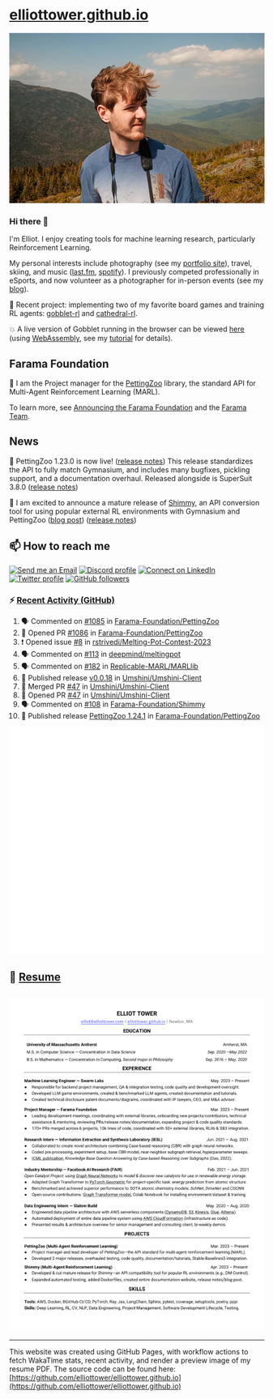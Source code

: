 # [elliottower.github.io](https://github.com/elliottower/elliottower.github.io)

[![A wild Elliot on Mt Washington](https://raw.githubusercontent.com/elliottower/elliottower.github.io/main/src/jpg/DSCF7539-600px.jpg?raw=true)](https://raw.githubusercontent.com/elliottower/elliottower.github.io/main/src/jpg/DSCF7539.jpg?raw=true)

### Hi there 👋

I'm Elliot. I enjoy creating tools for machine learning research, particularly Reinforcement Learning.

My personal interests include photography (see my [portfolio site](https://www.elliottower.com/)), travel, skiing, and music ([last.fm](https://www.last.fm/user/ajsdlfkwer), [spotify](https://open.spotify.com/user/12132818380)). I previously competed professionally in eSports, and now volunteer as a photographer for in-person events (see my [blog](https://www.elliottower.com/stories/?category=events)).

🤖 Recent project: implementing two of my favorite board games and training RL agents: [gobblet-rl](https://github.com/elliottower/gobblet-rl) and [cathedral-rl](https://github.com/elliottower/cathedral-rl). 

💥 A live version of Gobblet running in the browser can be viewed [here](https://elliottower.github.io/gobblet-rl/) (using [WebAssembly](https://webassembly.org/), see my [tutorial](https://github.com/elliottower/gobblet-rl/blob/main/tutorials/WebAssembly/web_assembly.md) for details).

## Farama Foundation

🚀 I am the Project manager for the [PettingZoo](https://github.com/Farama-Foundation/PettingZoo) library, the standard API for Multi-Agent Reinforcement Learning (MARL). 

To learn more, see [Announcing the Farama Foundation](https://farama.org/Announcing-The-Farama-Foundation) and the [Farama Team](https://farama.org/team).

## News

🎉 PettingZoo 1.23.0 is now live! ([release notes](https://github.com/Farama-Foundation/PettingZoo/releases/tag/1.23.0)) This release standardizes the API to fully match Gymnasium, and includes many bugfixes, pickling support, and a documentation overhaul. Released alongside is SuperSuit 3.8.0 ([release notes](https://github.com/Farama-Foundation/SuperSuit/releases/tag/3.8.0)) 

<!-- ![GitHub Release Date](https://img.shields.io/github/release-date/Farama-Foundation/PettingZoo) -->

🎉 I am excited to announce a mature release of [Shimmy](https://github.com/Farama-Foundation/Shimmy), an API conversion tool for using popular external RL environments with Gymnasium and PettingZoo ([blog post](https://farama.org/Announcing-Shimmy)) ([release notes](https://github.com/Farama-Foundation/Shimmy/releases/tag/v1.0.0)) 

## 📫 How to reach me

 [![Send me an Email](https://img.shields.io/badge/email-elliot%40elliottower.com-blue)](mailto:elliot@elliottower.com)
 [![Discord profile](https://img.shields.io/badge/Discord-7289DA?style=flat&logo=discord&logoColor=white)](https://discord.com/users/83091537923145728)
 [![Connect on LinkedIn](https://img.shields.io/badge/--linkedin?label=LinkedIn&logo=LinkedIn&style=social)](https://www.linkedin.com/in/elliot-tower)
 [![Twitter profile](https://img.shields.io/twitter/follow/elliottower?style=social)](https://twitter.com/ElliotTower/)
 [![GitHub followers](https://img.shields.io/github/followers/elliottower?style=social)](https://github.com/elliottower/)

### ⚡ [Recent Activity (GitHub)](https://github.com/elliottower)

<!--START_SECTION:activity-->
1. 🗣 Commented on [#1085](https://github.com/Farama-Foundation/PettingZoo/issues/1085#issuecomment-1708833395) in [Farama-Foundation/PettingZoo](https://github.com/Farama-Foundation/PettingZoo)
2. 💪 Opened PR [#1086](https://github.com/Farama-Foundation/PettingZoo/pull/1086) in [Farama-Foundation/PettingZoo](https://github.com/Farama-Foundation/PettingZoo)
3. ❗ Opened issue [#8](https://github.com/rstrivedi/Melting-Pot-Contest-2023/issues/8) in [rstrivedi/Melting-Pot-Contest-2023](https://github.com/rstrivedi/Melting-Pot-Contest-2023)
4. 🗣 Commented on [#113](https://github.com/deepmind/meltingpot/issues/113#issuecomment-1708465116) in [deepmind/meltingpot](https://github.com/deepmind/meltingpot)
5. 🗣 Commented on [#182](https://github.com/Replicable-MARL/MARLlib/issues/182#issuecomment-1706937266) in [Replicable-MARL/MARLlib](https://github.com/Replicable-MARL/MARLlib)
6. 🚀 Published release [v0.0.18](https://github.com/Umshini/Umshini-Client/releases/tag/v0.0.18) in [Umshini/Umshini-Client](https://github.com/Umshini/Umshini-Client)
7. 🎉 Merged PR [#47](https://github.com/Umshini/Umshini-Client/pull/47) in [Umshini/Umshini-Client](https://github.com/Umshini/Umshini-Client)
8. 💪 Opened PR [#47](https://github.com/Umshini/Umshini-Client/pull/47) in [Umshini/Umshini-Client](https://github.com/Umshini/Umshini-Client)
9. 🗣 Commented on [#108](https://github.com/Farama-Foundation/Shimmy/pull/108#issuecomment-1704626894) in [Farama-Foundation/Shimmy](https://github.com/Farama-Foundation/Shimmy)
10. 🚀 Published release [PettingZoo 1.24.1](https://github.com/Farama-Foundation/PettingZoo/releases/tag/1.24.1) in [Farama-Foundation/PettingZoo](https://github.com/Farama-Foundation/PettingZoo)
<!--END_SECTION:activity-->


<picture>
  <a href="https://metrics.lecoq.io/insights?user=elliottower">
   <img src="/github-metrics.svg" alt="Metrics">
  </a>
</picture>

## 📄 [Resume](https://elliottower.github.io/src/pdf/resume.pdf)

<!-- PDF-TO-MARKDOWN:START -->
![Page 1](src/png/page1.png "Page 1")
---
<!-- PDF-TO-MARKDOWN:END -->

----

This website was created using GitHub Pages, with workflow actions to fetch WakaTime stats, recent activity, and render a preview image of my resume PDF. The source code can be found here: [https://github.com/elliottower/elliottower.github.io](https://github.com/elliottower/elliottower.github.io)
